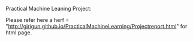 Practical Machine Leaning Project:

Please refer <a> here </a> a herf = "http://girigun.github.io/PracticalMachineLearning/Projectreport.html" for html page.
